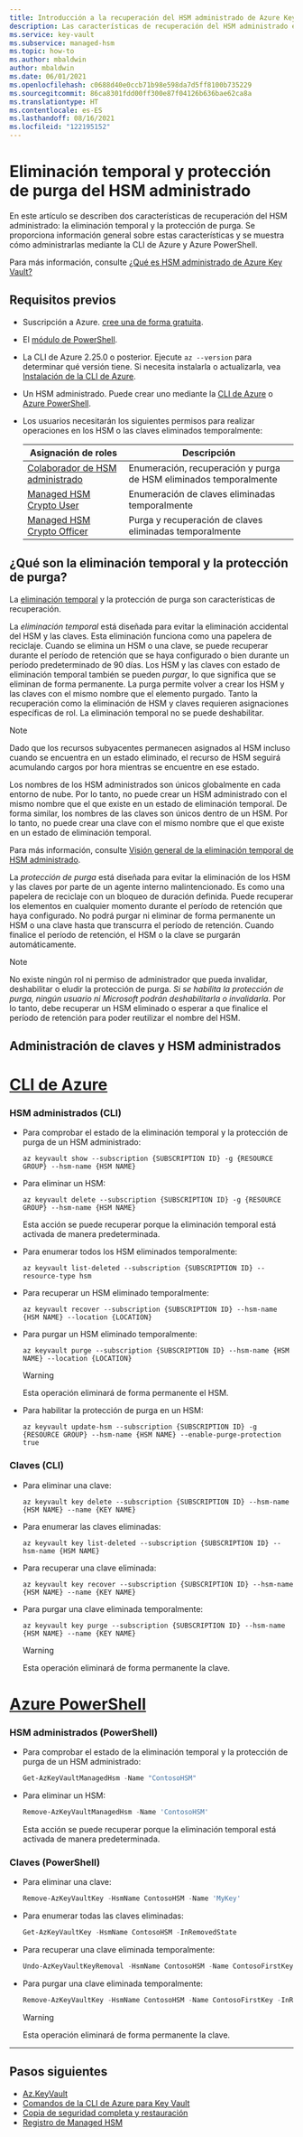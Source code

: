 ```yaml
---
title: Introducción a la recuperación del HSM administrado de Azure Key Vault | Microsoft Docs
description: Las características de recuperación del HSM administrado están diseñadas para evitar la eliminación accidental o malintencionada del recurso y las claves del HSM.
ms.service: key-vault
ms.subservice: managed-hsm
ms.topic: how-to
ms.author: mbaldwin
author: mbaldwin
ms.date: 06/01/2021
ms.openlocfilehash: c0688d40e0ccb71b98e598da7d5ff8100b735229
ms.sourcegitcommit: 86ca8301fdd00ff300e87f04126b636bae62ca8a
ms.translationtype: HT
ms.contentlocale: es-ES
ms.lasthandoff: 08/16/2021
ms.locfileid: "122195152"
---
```

# <a name="managed-hsm-soft-delete-and-purge-protection"></a>Eliminación temporal y protección de purga del HSM administrado

En este artículo se describen dos características de recuperación del HSM administrado: la eliminación temporal y la protección de purga. Se proporciona información general sobre estas características y se muestra cómo administrarlas mediante la CLI de Azure y Azure PowerShell.

Para más información, consulte [¿Qué es HSM administrado de Azure Key Vault?](overview.md)

## <a name="prerequisites"></a>Requisitos previos

* Suscripción a Azure. [cree una de forma gratuita](https://azure.microsoft.com/free/dotnet).
* El [módulo de PowerShell](/powershell/azure/install-az-ps).
* La CLI de Azure 2.25.0 o posterior. Ejecute `az --version` para determinar qué versión tiene. Si necesita instalarla o actualizarla, vea [Instalación de la CLI de Azure]( /cli/azure/install-azure-cli).
* Un HSM administrado. Puede crear uno mediante la [CLI de Azure](./quick-create-cli.md) o [Azure PowerShell](./quick-create-powershell.md).
* Los usuarios necesitarán los siguientes permisos para realizar operaciones en los HSM o las claves eliminados temporalmente:

  | Asignación de roles | Descripción |
  |---|---|
  |[Colaborador de HSM administrado](../../role-based-access-control/built-in-roles.md#managed-hsm-contributor)|Enumeración, recuperación y purga de HSM eliminados temporalmente|
  |[Managed HSM Crypto User](./built-in-roles.md)|Enumeración de claves eliminadas temporalmente|
  |[Managed HSM Crypto Officer](./built-in-roles.md)|Purga y recuperación de claves eliminadas temporalmente|



## <a name="what-are-soft-delete-and-purge-protection"></a>¿Qué son la eliminación temporal y la protección de purga?

La [eliminación temporal](soft-delete-overview.md) y la protección de purga son características de recuperación.


La *eliminación temporal* está diseñada para evitar la eliminación accidental del HSM y las claves. Esta eliminación funciona como una papelera de reciclaje. Cuando se elimina un HSM o una clave, se puede recuperar durante el período de retención que se haya configurado o bien durante un período predeterminado de 90 días. Los HSM y las claves con estado de eliminación temporal también se pueden *purgar*, lo que significa que se eliminan de forma permanente. La purga permite volver a crear los HSM y las claves con el mismo nombre que el elemento purgado. Tanto la recuperación como la eliminación de HSM y claves requieren asignaciones específicas de rol. La eliminación temporal no se puede deshabilitar.

> [!NOTE]
> Dado que los recursos subyacentes permanecen asignados al HSM incluso cuando se encuentra en un estado eliminado, el recurso de HSM seguirá acumulando cargos por hora mientras se encuentre en ese estado.

Los nombres de los HSM administrados son únicos globalmente en cada entorno de nube. Por lo tanto, no puede crear un HSM administrado con el mismo nombre que el que existe en un estado de eliminación temporal. De forma similar, los nombres de las claves son únicos dentro de un HSM. Por lo tanto, no puede crear una clave con el mismo nombre que el que existe en un estado de eliminación temporal.

Para más información, consulte [Visión general de la eliminación temporal de HSM administrado](soft-delete-overview.md).

La *protección de purga* está diseñada para evitar la eliminación de los HSM y las claves por parte de un agente interno malintencionado. Es como una papelera de reciclaje con un bloqueo de duración definida. Puede recuperar los elementos en cualquier momento durante el período de retención que haya configurado. No podrá purgar ni eliminar de forma permanente un HSM o una clave hasta que transcurra el período de retención. Cuando finalice el período de retención, el HSM o la clave se purgarán automáticamente.

> [!NOTE]
> No existe ningún rol ni permiso de administrador que pueda invalidar, deshabilitar o eludir la protección de purga. *Si se habilita la protección de purga, ningún usuario ni Microsoft podrán deshabilitarla o invalidarla.* Por lo tanto, debe recuperar un HSM eliminado o esperar a que finalice el período de retención para poder reutilizar el nombre del HSM.

## <a name="manage-keys-and-managed-hsms"></a>Administración de claves y HSM administrados

# <a name="azure-cli"></a>[CLI de Azure](#tab/azure-cli)

### <a name="managed-hsms-cli"></a>HSM administrados (CLI) 

* Para comprobar el estado de la eliminación temporal y la protección de purga de un HSM administrado:

    ```azurecli
    az keyvault show --subscription {SUBSCRIPTION ID} -g {RESOURCE GROUP} --hsm-name {HSM NAME}
    ```

* Para eliminar un HSM:

    ```azurecli
    az keyvault delete --subscription {SUBSCRIPTION ID} -g {RESOURCE GROUP} --hsm-name {HSM NAME}
    ```
    
  Esta acción se puede recuperar porque la eliminación temporal está activada de manera predeterminada.

* Para enumerar todos los HSM eliminados temporalmente:

    ```azurecli
    az keyvault list-deleted --subscription {SUBSCRIPTION ID} --resource-type hsm
    ```

* Para recuperar un HSM eliminado temporalmente:

    ```azurecli
    az keyvault recover --subscription {SUBSCRIPTION ID} --hsm-name {HSM NAME} --location {LOCATION}
    ```


* Para purgar un HSM eliminado temporalmente:

    ```azurecli
    az keyvault purge --subscription {SUBSCRIPTION ID} --hsm-name {HSM NAME} --location {LOCATION}
    ```
    > [!WARNING] 
    > Esta operación eliminará de forma permanente el HSM.

* Para habilitar la protección de purga en un HSM:

    ```azurecli
    az keyvault update-hsm --subscription {SUBSCRIPTION ID} -g {RESOURCE GROUP} --hsm-name {HSM NAME} --enable-purge-protection true
    ```

### <a name="keys-cli"></a>Claves (CLI)

* Para eliminar una clave:

    ```azurecli
    az keyvault key delete --subscription {SUBSCRIPTION ID} --hsm-name {HSM NAME} --name {KEY NAME}
    ```

* Para enumerar las claves eliminadas:

    ```azurecli
    az keyvault key list-deleted --subscription {SUBSCRIPTION ID} --hsm-name {HSM NAME}
    ```

* Para recuperar una clave eliminada:

    ```azurecli
    az keyvault key recover --subscription {SUBSCRIPTION ID} --hsm-name {HSM NAME} --name {KEY NAME}
    ```

* Para purgar una clave eliminada temporalmente: 

    ```azurecli
    az keyvault key purge --subscription {SUBSCRIPTION ID} --hsm-name {HSM NAME} --name {KEY NAME}
    ```
    > [!WARNING] 
    > Esta operación eliminará de forma permanente la clave.

# <a name="azure-powershell"></a>[Azure PowerShell](#tab/azure-powershell)

### <a name="managed-hsms-powershell"></a>HSM administrados (PowerShell)

* Para comprobar el estado de la eliminación temporal y la protección de purga de un HSM administrado:

    ```powershell
    Get-AzKeyVaultManagedHsm -Name "ContosoHSM"
    ```

* Para eliminar un HSM:

    ```powershell
    Remove-AzKeyVaultManagedHsm -Name 'ContosoHSM'
    ```
  Esta acción se puede recuperar porque la eliminación temporal está activada de manera predeterminada.

### <a name="keys-powershell"></a>Claves (PowerShell)

* Para eliminar una clave:

  ```powershell
  Remove-AzKeyVaultKey -HsmName ContosoHSM -Name 'MyKey'
  ```

* Para enumerar todas las claves eliminadas: 

  ```powershell
  Get-AzKeyVaultKey -HsmName ContosoHSM -InRemovedState
  ```

* Para recuperar una clave eliminada temporalmente:

    ```powershell
    Undo-AzKeyVaultKeyRemoval -HsmName ContosoHSM -Name ContosoFirstKey
    ```

* Para purgar una clave eliminada temporalmente:

    ```powershell
    Remove-AzKeyVaultKey -HsmName ContosoHSM -Name ContosoFirstKey -InRemovedState
    ```
    > [!WARNING] 
    > Esta operación eliminará de forma permanente la clave.
    
---

## <a name="next-steps"></a>Pasos siguientes

- [Az.KeyVault](/powershell/module/az.keyvault)
- [Comandos de la CLI de Azure para Key Vault](/cli/azure/keyvault)
- [Copia de seguridad completa y restauración](backup-restore.md)
- [Registro de Managed HSM](logging.md)
